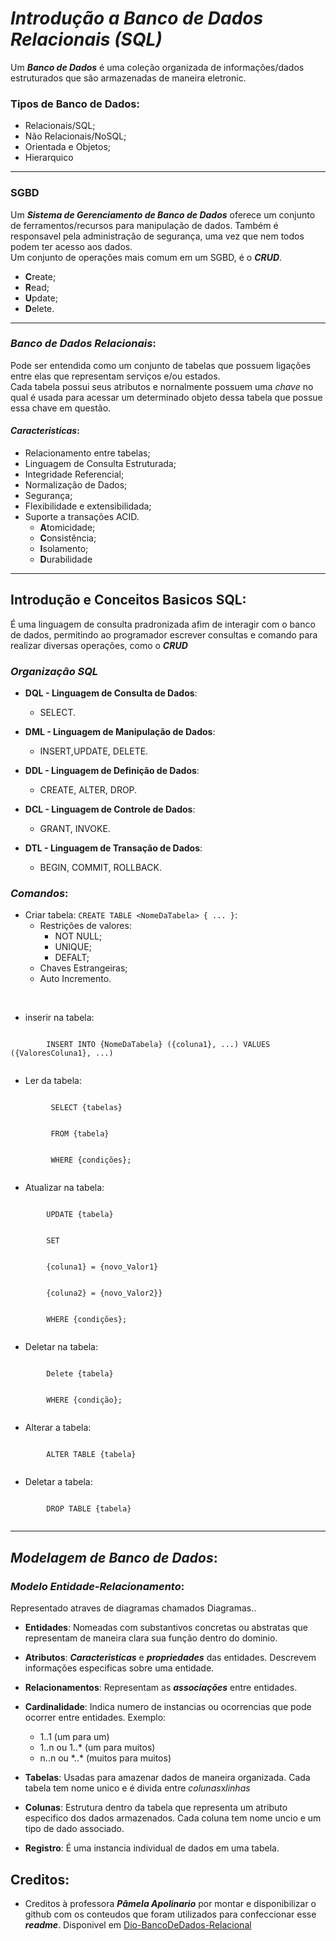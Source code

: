 # ***Introdução a Banco de Dados Relacionais (SQL)***

<p>
Um <b><i>Banco de Dados</i></b> é uma coleção organizada de informações/dados estruturados que são armazenadas de maneira eletronic.
</p>

### Tipos de Banco de Dados:

- Relacionais/SQL;
- Não Relacionais/NoSQL;
- Orientada e Objetos;
- Hierarquico

---
### SGBD

<p>
Um <b><i>Sistema de Gerenciamento de Banco de Dados</i></b> oferece um conjunto de 
ferramentos/recursos para manipulação de dados. Também é responsavel pela administração 
de segurança, uma vez que nem todos podem ter acesso aos dados.
<br>
Um conjunto de operações mais comum em um SGBD, é o <b><i>CRUD</i></b>.
</p>

- **C**reate;
- **R**ead;
- **U**pdate;
- **D**elete.

---
### ***Banco de Dados Relacionais***:

<p>
Pode ser entendida como um conjunto de tabelas que possuem ligações entre elas que representam serviços e/ou estados.
<br>
Cada tabela possui seus atributos e nornalmente possuem uma <i>chave</i> no qual é usada para acessar um determinado objeto dessa tabela que possue essa chave em questão.
</p>

#### ***Caracteristicas***:

- Relacionamento entre tabelas;
- Linguagem de Consulta Estruturada;
- Integridade Referencial;
- Normalização de Dados;
- Segurança;
- Flexibilidade e extensibilidada;
- Suporte a transações ACID.
  - **A**tomicidade;
  - **C**onsistência;
  - **I**solamento;
  - **D**urabilidade

---
## Introdução e Conceitos Basicos SQL:

<p>
É uma linguagem de consulta pradronizada afim de interagir com o banco de dados, 
permitindo ao programador escrever consultas e comando para realizar diversas operações,
como o <b><i>CRUD</i></b>
</p>

### ***Organização SQL***

- **DQL - Linguagem de Consulta de Dados**:
  - SELECT.

- **DML - Linguagem de Manipulação de Dados**:
  - INSERT,UPDATE, DELETE.

- **DDL - Linguagem de Definição de Dados**:
  - CREATE, ALTER, DROP.

- **DCL - Linguagem de Controle de Dados**:
  - GRANT, INVOKE.

- **DTL - Linguagem de Transação de Dados**:
  - BEGIN, COMMIT, ROLLBACK.

### ***Comandos***:

- Criar tabela: `CREATE TABLE <NomeDaTabela> { ... }`:
  - Restrições de valores:
    - NOT NULL;
    - UNIQUE;
    - DEFALT;
  - Chaves Estrangeiras;
  - Auto Incremento.
<p><br></p>

- inserir na tabela:
<p>
    <code>
        INSERT INTO {NomeDaTabela} ({coluna1}, ...) VALUES ({ValoresColuna1}, ...)
    </code>
</p>

- Ler da tabela: 
<p>
    <code>
         SELECT {tabelas}
        <br>
         FROM {tabela}
        <br> 
         WHERE {condições};
    </code>
</p>

- Atualizar na tabela:

<p>
    <code>
        UPDATE {tabela} 
        <br>
        SET 
        <br>
        {coluna1} = {novo_Valor1} 
        <br> 
        {coluna2} = {novo_Valor2}}
        <br>
        WHERE {condições};
    </code>
</p>

- Deletar na tabela:

<p>
    <code>
        Delete {tabela}
        <br>
        WHERE {condição};
    </code>
</p>

- Alterar a tabela:
<p>
    <code>
        ALTER TABLE {tabela}
    </code>
</p>

- Deletar a tabela:
<p>
    <code>
        DROP TABLE {tabela}
    </code>
</p>

---
## ***Modelagem de Banco de Dados***:

### ***Modelo Entidade-Relacionamento***:

<p>
Representado atraves de diagramas chamados Diagramas..
</p>

- **Entidades**: Nomeadas com substantivos concretas ou abstratas que representam de maneira clara sua função dentro do dominio.
- **Atributos**: ***Caracteristicas*** e ***propriedades*** das entidades. Descrevem informações especificas sobre uma entidade.
- **Relacionamentos**: Representam as ***associações*** entre entidades.
- **Cardinalidade**: Indica numero de instancias ou ocorrencias que pode ocorrer entre entidades. Exemplo:
  - 1..1 (um para um)
  - 1..n ou 1..* (um para muitos)
  - n..n ou \*..\* (muitos para muitos)

- **Tabelas**: Usadas para amazenar dados de maneira organizada. Cada tabela tem nome unico e é divida entre *colunas*x*linhas*
- **Colunas**: Estrutura dentro da tabela que representa um atributo especifico dos dados armazenados. Cada coluna tem nome uncio e um tipo de dado associado.
- **Registro**: É uma instancia individual de dados em uma tabela.

## **Creditos**:

- Creditos à professora  ***Pâmela Apolinario*** por montar e disponibilizar o github com os conteudos que foram utilizados para confeccionar esse ***readme***. Disponivel em [Dio-BancoDeDados-Relacional](https://github.com/pamelaborges/dio-bd-relacional)
